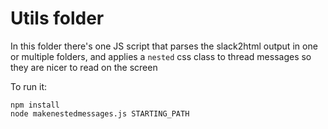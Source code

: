# Utils folder

In this folder there's one JS script that parses the slack2html output in one or multiple folders, and applies a `nested` css class to thread messages so they are nicer to read on the screen

To run it:

```
npm install
node makenestedmessages.js STARTING_PATH
```